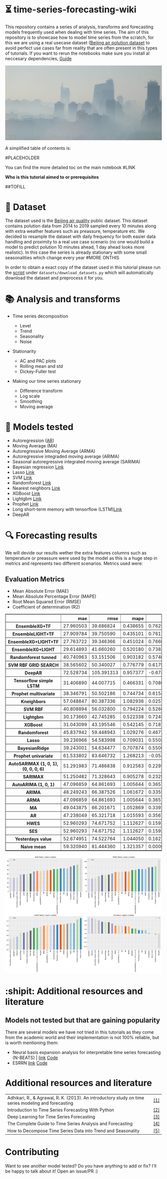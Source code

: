 # :hourglass_flowing_sand: time-series-forecasting-wiki
This repository contains a series of analysis, transforms and forecasting models frequently used when dealing with time series. The aim of this repository is to showcase how to model time series from the scratch, for this we are using a real usecase dataset ([Beijing air polution dataset](https://archive.ics.uci.edu/ml/datasets/Beijing+PM2.5+Data) to avoid perfect use cases far from reality that are often present in this types of tutorials. If you want to rerun the notebooks make sure you install al neccesary dependencies, [Guide](docs/setup.md)

<img src="results/beijing.jpg">

A simplified table of contents is:

#PLACEHOLDER

You can find the more detailed toc on the main notebook #LINK

**Who is this tutorial aimed to or prerequisites**

##TOFILL 



# :open_file_folder: Dataset

The dataset used is the [Beijing air quality](https://archive.ics.uci.edu/ml/datasets/Beijing+PM2.5+Data) public dataset. This dataset contains polution data from 2014 to 2019 sampled every 10 minutes along with extra weather features such as preassure, temperature etc. We decided to resample the dataset with daily frequency for both easier data handling and proximity to a real use case scenario (no one would build a model to predict polution 10 minutes ahead, 1 day ahead looks more realistic). In this case the series is already stationary with some small seasonalities which change every year #MORE ONTHIS

In order to obtain a exact copy of the dataset used in this tutorial please run the [script](https://github.com/jiwidi/time-series-forecasting-wiki/blob/master/datasets/download_datasets.py) under `datasets/download_datasets.py` which will automatically download the dataset and preprocess it for you.

#  📚 Analysis and transforms

* Time series decomposition
  * Level
  * Trend
  * Seasonality 
  * Noise
  
* Stationarity
  * AC and PAC plots
  * Rolling mean and std
  * Dickey-Fuller test
  
* Making our time series stationary
  * Difference transform
  * Log scale
  * Smoothing
  * Moving average

# :triangular_ruler: Models tested

* Autoregression ([AR](https://www.statsmodels.org/stable/generated/statsmodels.tsa.ar_model.AR.html))
* Moving Average (MA)
* Autoregressive Moving Average (ARMA)
* Autoregressive integraded moving average (ARIMA)
* Seasonal autoregressive integrated moving average (SARIMA)
* Bayesian regression [Link](https://scikit-learn.org/stable/auto_examples/linear_model/plot_bayesian_ridge.html)
* Lasso [Link](https://scikit-learn.org/stable/modules/generated/sklearn.linear_model.Lasso.html)
* SVM [Link](https://scikit-learn.org/stable/modules/classes.html?highlight=svm#module-sklearn.svm)
* Randomforest [Link](https://scikit-learn.org/stable/modules/generated/sklearn.ensemble.RandomForestRegressor.html?highlight=randomforest#sklearn.ensemble.RandomForestRegressor)
* Nearest neighbors [Link](https://scikit-learn.org/stable/modules/neighbors.html)
* XGBoost [Link](https://xgboost.readthedocs.io/en/latest/)
* Lightgbm [Link](https://github.com/microsoft/LightGBM)
* Prophet [Link](https://facebook.github.io/prophet/docs/quick_start.html)
* Long short-term memory with tensorflow (LSTM)[Link](https://www.tensorflow.org/)
* DeepAR


# :mag: Forecasting results
We will devide our results wether the extra features columns such as temperature or preassure were used by the model as this is a huge step in metrics and represents two different scenarios. Metrics used were:

## Evaluation Metrics
* Mean Absolute Error (MAE) 
* Mean Absolute Percentage Error (MAPE)
* Root Mean Squared Error (RMSE)
* Coefficient of determination (R2)

<table border="1" class="dataframe">
  <thead>
    <tr style="text-align: right;">
      <th></th>
      <th>mae</th>
      <th>rmse</th>
      <th>mape</th>
      <th>r2</th>
    </tr>
  </thead>
  <tbody>
    <tr>
      <th>EnsembleXG+TF</th>
      <td>27.960503</td>
      <td>39.686824</td>
      <td>0.438655</td>
      <td>0.762551</td>
    </tr>
    <tr>
      <th>EnsembleLIGHT+TF</th>
      <td>27.909784</td>
      <td>39.750590</td>
      <td>0.435101</td>
      <td>0.761787</td>
    </tr>
    <tr>
      <th>EnsembleXG+LIGHT+TF</th>
      <td>27.763722</td>
      <td>39.346366</td>
      <td>0.451024</td>
      <td>0.766607</td>
    </tr>
    <tr>
      <th>EnsembleXG+LIGHT</th>
      <td>29.614893</td>
      <td>41.660260</td>
      <td>0.520180</td>
      <td>0.738349</td>
    </tr>
    <tr>
      <th>Randomforest tunned</th>
      <td>40.740963</td>
      <td>53.151506</td>
      <td>0.903182</td>
      <td>0.574099</td>
    </tr>
    <tr>
      <th>SVM RBF GRID SEARCH</th>
      <td>38.565602</td>
      <td>50.340027</td>
      <td>0.776779</td>
      <td>0.617963</td>
    </tr>
    <tr>
      <th>DeepAR</th>
      <td>72.528734</td>
      <td>105.391313</td>
      <td>0.957377</td>
      <td>-0.674509</td>
    </tr>
    <tr>
      <th>Tensorflow simple LSTM</th>
      <td>31.406890</td>
      <td>44.007715</td>
      <td>0.466331</td>
      <td>0.708032</td>
    </tr>
    <tr>
      <th>Prophet multivariate</th>
      <td>38.346791</td>
      <td>50.502186</td>
      <td>0.744734</td>
      <td>0.615498</td>
    </tr>
    <tr>
      <th>Kneighbors</th>
      <td>57.048847</td>
      <td>80.387336</td>
      <td>1.082936</td>
      <td>0.025789</td>
    </tr>
    <tr>
      <th>SVM RBF</th>
      <td>40.808894</td>
      <td>56.032800</td>
      <td>0.794224</td>
      <td>0.526672</td>
    </tr>
    <tr>
      <th>Lightgbm</th>
      <td>30.173660</td>
      <td>42.745285</td>
      <td>0.522338</td>
      <td>0.724543</td>
    </tr>
    <tr>
      <th>XGBoost</th>
      <td>31.043099</td>
      <td>43.195546</td>
      <td>0.542145</td>
      <td>0.718709</td>
    </tr>
    <tr>
      <th>Randomforest</th>
      <td>45.837942</td>
      <td>59.448943</td>
      <td>1.029276</td>
      <td>0.467198</td>
    </tr>
    <tr>
      <th>Lasso</th>
      <td>39.236966</td>
      <td>54.583998</td>
      <td>0.709031</td>
      <td>0.550832</td>
    </tr>
    <tr>
      <th>BayesianRidge</th>
      <td>39.243001</td>
      <td>54.634477</td>
      <td>0.707874</td>
      <td>0.550001</td>
    </tr>
    <tr>
      <th>Prophet univariate</th>
      <td>61.533802</td>
      <td>83.646732</td>
      <td>1.268213</td>
      <td>-0.054814</td>
    </tr>
    <tr>
      <th>AutoSARIMAX (1, 0, 1),(0, 0, 0, 6)</th>
      <td>51.291983</td>
      <td>71.486838</td>
      <td>0.912563</td>
      <td>0.229575</td>
    </tr>
    <tr>
      <th>SARIMAX</th>
      <td>51.250482</td>
      <td>71.328643</td>
      <td>0.905278</td>
      <td>0.232981</td>
    </tr>
    <tr>
      <th>AutoARIMA (1, 0, 1)</th>
      <td>47.096859</td>
      <td>64.861693</td>
      <td>1.005644</td>
      <td>0.365759</td>
    </tr>
    <tr>
      <th>ARIMA</th>
      <td>48.249243</td>
      <td>66.387526</td>
      <td>1.061672</td>
      <td>0.335567</td>
    </tr>
    <tr>
      <th>ARMA</th>
      <td>47.096859</td>
      <td>64.861693</td>
      <td>1.005644</td>
      <td>0.365759</td>
    </tr>
    <tr>
      <th>MA</th>
      <td>49.043875</td>
      <td>66.201671</td>
      <td>1.052869</td>
      <td>0.339282</td>
    </tr>
    <tr>
      <th>AR</th>
      <td>47.238049</td>
      <td>65.321718</td>
      <td>1.015593</td>
      <td>0.356730</td>
    </tr>
    <tr>
      <th>HWES</th>
      <td>52.960293</td>
      <td>74.671752</td>
      <td>1.112627</td>
      <td>0.159398</td>
    </tr>
    <tr>
      <th>SES</th>
      <td>52.960293</td>
      <td>74.671752</td>
      <td>1.112627</td>
      <td>0.159398</td>
    </tr>
    <tr>
      <th>Yesterdays value</th>
      <td>52.674951</td>
      <td>74.522764</td>
      <td>1.044050</td>
      <td>0.162749</td>
    </tr>
    <tr>
      <th>Naive mean</th>
      <td>59.320940</td>
      <td>81.444360</td>
      <td>1.321357</td>
      <td>0.000000</td>
    </tr>
  </tbody>
</table>


![](results/metrics.png)  

# :shipit: Additional resources and literature

## Models not tested but that are gaining popularity 
There are several models we have not tried in this tutorials as they come from the academic world and their implementation is not 100% reliable, but is worth mentioning them:

* Neural basis expansion analysis for interpretable time series forecasting (N-BEATS) | [link](https://arxiv.org/abs/1905.10437) [Code](https://github.com/philipperemy/n-beats)
* ESRRN [link](https://eng.uber.com/m4-forecasting-competition/)  [Code](https://github.com/damitkwr/ESRNN-GPU)


# Additional resources and literature
| | |
| - | - |
| Adhikari, R., & Agrawal, R. K. (2013). An introductory study on time series modeling and forecasting | [[1]](https://arxiv.org/ftp/arxiv/papers/1302/1302.6613.pdf)|
| Introduction to Time Series Forecasting With Python | [[2]](https://machinelearningmastery.com/introduction-to-time-series-forecasting-with-python/)|
| Deep Learning for Time Series Forecasting | [[3]](https://machinelearningmastery.com/deep-learning-for-time-series-forecasting/ )
| The Complete Guide to Time Series Analysis and Forecasting| [[4]](https://towardsdatascience.com/the-complete-guide-to-time-series-analysis-and-forecasting-70d476bfe775)| 
| How to Decompose Time Series Data into Trend and Seasonality| [[5]](https://machinelearningmastery.com/decompose-time-series-data-trend-seasonality/)

# Contributing
Want to see another model tested? Do you have anything to add or fix? I'll be happy to talk about it! Open an issue/PR :) 
